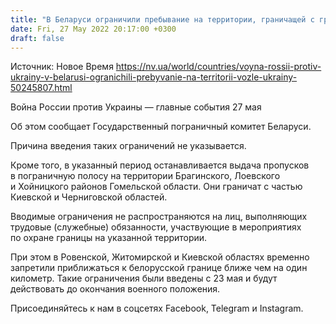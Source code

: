 ```yaml
---
title: "В Беларуси ограничили пребывание на территории, граничащей с границей Украины"
date: Fri, 27 May 2022 20:17:00 +0300
draft: false
---
```

Источник: Новое Время https://nv.ua/world/countries/voyna-rossii-protiv-ukrainy-v-belarusi-ogranichili-prebyvanie-na-territorii-vozle-ukrainy-50245807.html


Война России против Украины — главные события 27 мая

 Об этом сообщает Государственный пограничный комитет Беларуси.

Причина введения таких ограничений не указывается.

Кроме того, в указанный период останавливается выдача пропусков в пограничную полосу на территории Брагинского, Лоевского и Хойницкого районов Гомельской области. Они граничат с частью Киевской и Черниговской областей.

Вводимые ограничения не распространяются на лиц, выполняющих трудовые (служебные) обязанности, участвующие в мероприятиях по охране границы на указанной территории.

При этом в Ровенской, Житомирской и Киевской областях временно запретили приближаться к белорусской границе ближе чем на один километр. Такие ограничения были введены с 23 мая и будут действовать до окончания военного положения.

Присоединяйтесь к нам в соцсетях Facebook, Telegram и Instagram.
